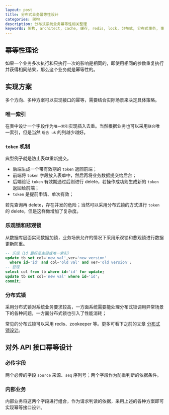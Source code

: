 ```yaml
---
layout: post
title: 分布式业务幂等性设计
categories: 架构
description: 分布式系统业务幂等性相关整理
keywords: 架构, architect, cache, 缓存, redis, lock, 分布式, 分布式事务, 事务, 数据库, 幂等
---
```


## 幂等性理论

如果一个业务多次执行和只执行一次的影响是相同的，即使用相同的参数重复执行并获得相同结果，那么这个业务就是幂等性的。

## 实现方案

多个方向、多种方案可以实现接口的幂等，需要结合实际场景来决定具体策略。

### 唯一索引

在表中设计一个字段作为`唯一索引`实现插入去重。当然根据业务也可以采用`联合`唯一索引，但是当然 `组合 uk` 的列越少越好。

### `token` 机制

典型例子就是防止表单重新提交。

- 后端生成一个带有效期的 `token` 返回前端；
- 前端将 `token` 字段放入表单中，然后再将业务数据提交给后台；
- 后端验证 `token` 有效期通过后则进行 delete，若操作成功则生成新的 `token` 返回给前端；
- `token` 是提前申请、单次有效；

若先查询再 delete，存在并发的危险；当然可以采用分布式锁的方式进行 `token` 的 delete，但是这样做增加了复杂度。

### 乐观锁和悲观锁

从数据库层面实现数据加锁，业务场景允许的情况下采用乐观锁和悲观锁进行数据更新防重。

```sql
-- 乐观（id 最好是主键或唯一索引）
update tb set col='new val',ver='new version'
  where id='id' and col='old val' and ver='old version';
-- 悲观
select col from tb where id='id' for update;
update tb set col='new val' where id='id';
commit;
```

### 分布式锁

采用分布式锁对系统业务要求较高，一方面系统需要能处理分布式锁调用异常场景下的各种问题，一方面分布式锁也引入了性能消耗；

常见的分布式锁可以采用 redis、zookeeper 等。更多可看下之前的文章 [分布式锁设计](/distributed-lock.md)。

## 对外 API 接口幂等设计

### 必传字段

两个必传的字段 `source` 来源、`seq` 序列号；两个字段作为防重判断的依据条件。

### 内部业务

内部业务将这两个字段进行组合，作为请求判读的依据，采用上述的各种方案即可实现幂等接口设计。

